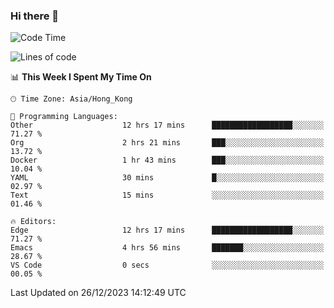 ### Hi there 👋

<!--
**nicehiro/nicehiro** is a ✨ _special_ ✨ repository because its `README.md` (this file) appears on your GitHub profile.

Here are some ideas to get you started:

- 🔭 I’m currently working on ...
- 🌱 I’m currently learning ...
- 👯 I’m looking to collaborate on ...
- 🤔 I’m looking for help with ...
- 💬 Ask me about ...
- 📫 How to reach me: ...
- 😄 Pronouns: ...
- ⚡ Fun fact: ...
-->

<!--START_SECTION:waka-->
![Code Time](http://img.shields.io/badge/Code%20Time-180%20hrs%2011%20mins-blue)

![Lines of code](https://img.shields.io/badge/From%20Hello%20World%20I%27ve%20Written-2.6%20million%20lines%20of%20code-blue)

📊 **This Week I Spent My Time On** 

```text
🕑︎ Time Zone: Asia/Hong_Kong

💬 Programming Languages: 
Other                    12 hrs 17 mins      ██████████████████░░░░░░░   71.27 % 
Org                      2 hrs 21 mins       ███░░░░░░░░░░░░░░░░░░░░░░   13.72 % 
Docker                   1 hr 43 mins        ███░░░░░░░░░░░░░░░░░░░░░░   10.04 % 
YAML                     30 mins             █░░░░░░░░░░░░░░░░░░░░░░░░   02.97 % 
Text                     15 mins             ░░░░░░░░░░░░░░░░░░░░░░░░░   01.46 % 

🔥 Editors: 
Edge                     12 hrs 17 mins      ██████████████████░░░░░░░   71.27 % 
Emacs                    4 hrs 56 mins       ███████░░░░░░░░░░░░░░░░░░   28.67 % 
VS Code                  0 secs              ░░░░░░░░░░░░░░░░░░░░░░░░░   00.05 % 
```


 Last Updated on 26/12/2023 14:12:49 UTC
<!--END_SECTION:waka-->

